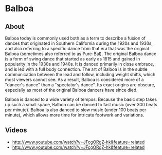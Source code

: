 # Balboa

## About
Balboa today is commonly used both as a term to describe a fusion of dances that originated in Southern California during the 1920s and 1930s, and also referring to a specific dance from that era that was the original Balboa (sometimes also referred to as Pure-Bal). The original Balboa dance is a form of swing dance that started as early as 1915 and gained in popularity in the 1930s and 1940s. It is danced primarily in close embrace, and is led with a full body connection. The art of Balboa is in the subtle communication between the lead and follow, including weight shifts, which most viewers cannot see. As a result, Balboa is considered more of a "dancer's dance" than a "spectator's dance". Its exact origins are obscure, especially as most of the original Balboa dancers have since died.

Balboa is danced to a wide variety of tempos. Because the basic step takes up such a small space, Balboa can be danced to fast music (over 300 beats per minute). Balboa is also danced to slow music (under 100 beats per minute), which allows more time for intricate footwork and variations.

## Videos
* http://www.youtube.com/watch?v=JFcgORgZ-hk&feature=related
* http://www.youtube.com/watch?v=JFcgORgZ-hk&feature=related
